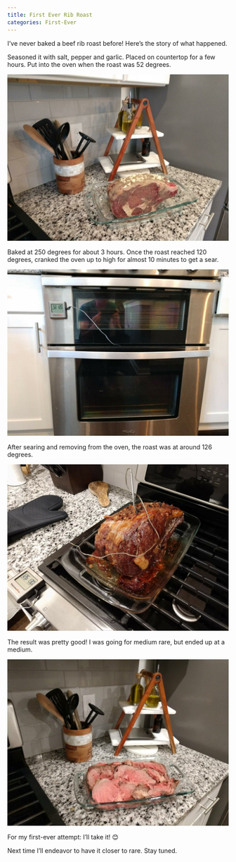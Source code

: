 ```yaml
---
title: First Ever Rib Roast
categories: First-Ever
---
```

I’ve never baked a beef rib roast before! Here’s the story of what happened.

Seasoned it with salt, pepper and garlic. Placed on countertop for a few hours. Put into the oven when the roast was 52 degrees.

![Season-Rib-Roast](/assets/images/Season-Rib-Roast.jpg)

Baked at 250 degrees for about 3 hours. Once the roast reached 120 degrees, cranked the oven up to high for almost 10 minutes to get a sear.

![Bake-with-Therm](/assets/images/Bake-with-Therm.jpg)

After searing and removing from the oven, the roast was at around 126 degrees.

![Out-at-126](/assets/images/Out-at-126.jpg)

The result was pretty good! I was going for medium rare, but ended up at a medium.

![Mid-Well](/assets/images/Mid-Well.jpg)

For my first-ever attempt: I’ll take it! 😊

Next time I’ll endeavor to have it closer to rare. Stay tuned.
